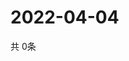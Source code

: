 # 2022-04-04
  共 0条

  <!-- BEGIN -->
  <!-- 最后更新时间Mon Apr 04 2022 02:34:20 GMT+0000 (Coordinated Universal Time) -->
  
  <!-- END -->
  
  